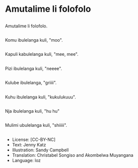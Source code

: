 # Amutalime li folofolo

##
Amutalime li folofolo.

##
Komu ibulelanga kuli, "moo".

##
Kapuli kabulelanga kuli, "mee, mee".

##
Pizi ibulelanga kuli, "neeee".

##
Kulube ibulelanga, "griiii".

##
Kuhu ibulelanga kuli, "kukulukuuu".

##
Nja ibulelanga kuli, "hu hu"

##
Mulimi ubulelanga kuli, "shiiiii".

##
* License: [CC-BY-NC]
* Text: Jenny Katz
* Illustration: Sandy Campbell
* Translation: Christabel Songiso and Akombelwa Muyangana
* Language: loz
